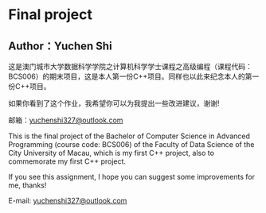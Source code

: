 # Final project
## Author：Yuchen Shi

这是澳门城市大学数据科学学院之计算机科学学士课程之高级编程（课程代码：BCS006）的期末项目，这是本人第一份C++项目。同样也以此来纪念本人的第一份C++项目。

如果你看到了这个作业，我希望你可以为我提出一些改进建议，谢谢!

邮箱：yuchenshi327@outlook.com




This is the final project of the Bachelor of Computer Science in Advanced Programming (course code: BCS006) of the Faculty of Data Science of the City University of Macau, which is my first C++ project, also to commemorate my first C++ project.

If you see this assignment, I hope you can suggest some improvements for me, thanks!

E-mail: yuchenshi327@outlook.com


